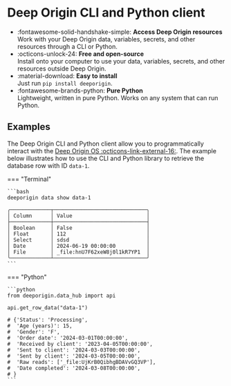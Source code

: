 
# Deep Origin CLI and Python client

<div class="grid cards" markdown>

- :fontawesome-solid-handshake-simple: **Access Deep Origin resources**  <br>Work with your Deep Origin data, variables, secrets, and other resources through a CLI or Python.
- :octicons-unlock-24: **Free and open-source**
<br>Install onto your computer to use your data, variables, secrets, and other resources outside Deep Origin.
- :material-download: **Easy to install**
<br>Just run `pip install deeporigin`.
- :fontawesome-brands-python: **Pure Python**
<br>Lightweight, written in pure Python. Works on any system that can run Python.

</div>

## Examples

The Deep Origin CLI and Python client allow you to programmatically
interact with the [Deep Origin OS :octicons-link-external-16:](https://os.deeporigin.io/).
The example below illustrates how to use the CLI and Python library to
retrieve the database row with ID `data-1`.

=== "Terminal"

    ```bash
    deeporigin data show data-1

    ╭─────────────┬──────────────────────────────╮
    │ Column      │ Value                        │
    ├─────────────┼──────────────────────────────┤
    │ Boolean     │ False                        │
    │ Float       │ 112                          │
    │ Select      │ sdsd                         │
    │ Date        │ 2024-06-19 00:00:00          │
    │ File        │ _file:hnU7F62xeW8j0l1kR7YP1  │
    ╰─────────────┴──────────────────────────────╯
    ```

=== "Python"

    ```python
    from deeporigin.data_hub import api

    api.get_row_data("data-1")

    # {'Status': 'Processing',
    #  'Age (years)': 15,
    #  'Gender': 'F',
    #  'Order date': '2024-03-01T00:00:00',
    #  'Received by client': '2023-04-05T00:00:00',
    #  'Sent to client': '2024-03-03T00:00:00',
    #  'Sent by client': '2024-03-05T00:00:00',
    #  'Raw reads': ['_file:UjKrB0QibhgBDAVvGQ3VP'],
    #  'Date completed': '2024-03-08T00:00:00',
    # }
    ```
